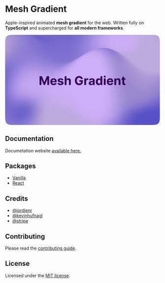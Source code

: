 # Mesh Gradient

Apple-inspired animated **mesh gradient** for the web. Written fully on **TypeScript** and supercharged for **all modern frameworks**.

![hero](apps/docs/public/mesh.png)

## Documentation

Documetation website [available here.](https://meshgradientweb.vercel.app)

## Packages

- [Vanilla](/packages/core)
- [React](/packages/react)

## Credits

- [@jordienr](https://github.com/jordienr)
- [@kevinhufnagl](https://kevinhufnagl.com/)
- [@stripe](https://stripe.com)

## Contributing

Please read the [contributing guide](/CONTRIBUTING.md).

## License

Licensed under the [MIT license](/LICENSE.md).
